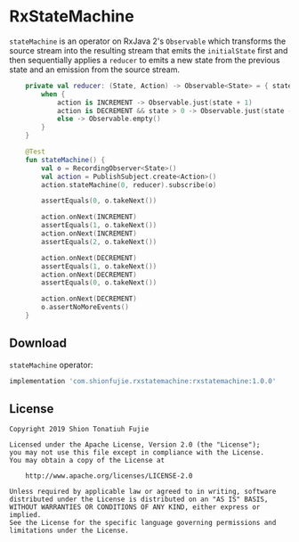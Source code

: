 # RxStateMachine
`stateMachine` is an operator on RxJava 2's `Observable` which transforms the source stream into the resulting stream that emits the `initialState` first and then sequentially applies a `reducer` to emits a new state from the previous state and an emission from the source stream.

```kotlin
    private val reducer: (State, Action) -> Observable<State> = { state, action ->
        when {
            action is INCREMENT -> Observable.just(state + 1)
            action is DECREMENT && state > 0 -> Observable.just(state - 1)
            else -> Observable.empty()
        }
    }

    @Test
    fun stateMachine() {
        val o = RecordingObserver<State>()
        val action = PublishSubject.create<Action>()
        action.stateMachine(0, reducer).subscribe(o)

        assertEquals(0, o.takeNext())

        action.onNext(INCREMENT)
        assertEquals(1, o.takeNext())
        action.onNext(INCREMENT)
        assertEquals(2, o.takeNext())

        action.onNext(DECREMENT)
        assertEquals(1, o.takeNext())
        action.onNext(DECREMENT)
        assertEquals(0, o.takeNext())

        action.onNext(DECREMENT)
        o.assertNoMoreEvents()
    }
```

## Download

`stateMachine` operator:
```groovy
implementation 'com.shionfujie.rxstatemachine:rxstatemachine:1.0.0'
```

## License
    Copyright 2019 Shion Tonatiuh Fujie

    Licensed under the Apache License, Version 2.0 (the "License");
    you may not use this file except in compliance with the License.
    You may obtain a copy of the License at

        http://www.apache.org/licenses/LICENSE-2.0

    Unless required by applicable law or agreed to in writing, software
    distributed under the License is distributed on an "AS IS" BASIS,
    WITHOUT WARRANTIES OR CONDITIONS OF ANY KIND, either express or implied.
    See the License for the specific language governing permissions and
    limitations under the License.
